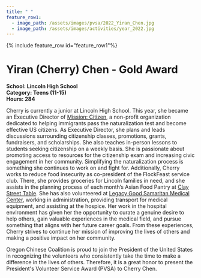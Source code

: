 ```yaml
---
title: " "
feature_row1:
  - image_path: /assets/images/pvsa/2022_Yiran_Chen.jpg
  - image_path: /assets/images/activities/year_2022.jpg
---
```


{% include feature_row id="feature_row1"%}

# Yiran (Cherry) Chen - Gold Award

**School: Lincoln High School**  
**Category: Teens (11-15)**  
**Hours: 284**  

Cherry is currently a junior at Lincoln High School. This year, she became an Executive Director of [Mission: Citizen](https://missioncitizen.org/), a non-profit organization dedicated to helping immigrants pass the naturalization test and become effective US citizens. As Executive Director, she plans and leads discussions surrounding citizenship classes, promotions, grants, fundraisers, and scholarships. She also teaches in-person lessons to students seeking citizenship on a weekly basis. She is passionate about promoting access to resources for the citizenship exam and increasing civic engagement in her community. Simplifying the naturalization process is something she continues to work on and fight for. Additionally, Cherry works to reduce food insecurity as co-president of the FlockFeast service club. There, she provides groceries for Lincoln families in need, and she assists in the planning process of each month’s Asian Food Pantry at [Clay Street Table](https://claystreettable.org/). She has also volunteered at [Legacy Good Samaritan Medical Center](https://www.legacyhealth.org/doctors-and-locations/hospitals/legacy-good-samaritan-medical-center), working in administration, providing transport for medical equipment, and assisting at the hospice. Her work in the hospital environment has given her the opportunity to curate a genuine desire to help others, gain valuable experiences in the medical field, and pursue something that aligns with her future career goals. From these experiences, Cherry strives to continue her mission of improving the lives of others and making a positive impact on her community.

Oregon Chinese Coalition is proud to join the President of the United States in recognizing the volunteers who consistently take the time to make a difference in the lives of others. Therefore, it is a great honor to present the President's Volunteer Service Award (PVSA) to Cherry Chen.
